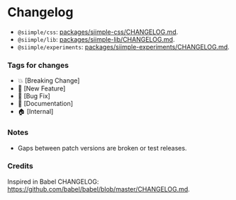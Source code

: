 # Changelog


- `@siimple/css`: [packages/siimple-css/CHANGELOG.md](./packages/siimple-css/CHANGELOG.md).
- `@siimple/lib`: [packages/siimple-lib/CHANGELOG.md](./packages/siimple-lib/CHANGELOG.md).
- `@siimple/experiments`: [packages/siimple-experiments/CHANGELOG.md](./packages/siimple-experiments/CHANGELOG.md).


### Tags for changes

- :boom:       [Breaking Change]
- :rocket:     [New Feature]
- :bug:        [Bug Fix]
- :memo:       [Documentation]
- :house:      [Internal]


### Notes

- Gaps between patch versions are broken or test releases.


### Credits

Inspired in Babel CHANGELOG: https://github.com/babel/babel/blob/master/CHANGELOG.md.


